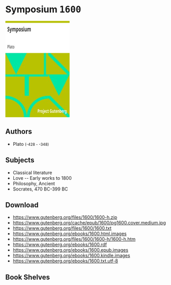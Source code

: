 # Symposium <kbd>1600</kbd>

![](./cover.medium.jpg "")

## Authors


 - Plato <small>(-428 - -348)</small>

## Subjects


 - Classical literature
 - Love -- Early works to 1800
 - Philosophy, Ancient
 - Socrates, 470 BC-399 BC

## Download


 - https://www.gutenberg.org/files/1600/1600-h.zip
 - https://www.gutenberg.org/cache/epub/1600/pg1600.cover.medium.jpg
 - https://www.gutenberg.org/files/1600/1600.txt
 - https://www.gutenberg.org/ebooks/1600.html.images
 - https://www.gutenberg.org/files/1600/1600-h/1600-h.htm
 - https://www.gutenberg.org/ebooks/1600.rdf
 - https://www.gutenberg.org/ebooks/1600.epub.images
 - https://www.gutenberg.org/ebooks/1600.kindle.images
 - https://www.gutenberg.org/ebooks/1600.txt.utf-8

## Book Shelves


